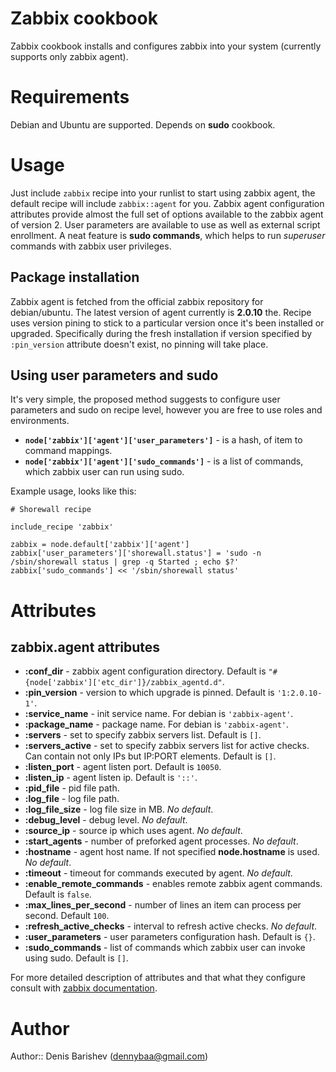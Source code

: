 # Zabbix cookbook

Zabbix cookbook installs and configures zabbix into your system (currently supports only zabbix agent).

# Requirements

Debian and Ubuntu are supported. Depends on **sudo** cookbook.

# Usage

Just include `zabbix` recipe into your runlist to start using zabbix agent, the default recipe will include `zabbix::agent` for you.
Zabbix agent configuration attributes provide almost the full set of options available to the zabbix agent of version 2. User parameters are available to use as well as external script enrollment. A neat feature is **sudo commands**, which helps to run *superuser* commands with zabbix user privileges.

## Package installation

Zabbix agent is fetched from the official zabbix repository for debian/ubuntu. The latest version of agent currently is **2.0.10** the. Recipe uses version pining to stick to a particular version once it's been installed or upgraded. Specifically during the fresh installation if version specified by `:pin_version` attribute doesn't exist, no pinning will take place.

## Using user parameters and sudo

It's very simple, the proposed method suggests to configure user parameters and sudo on recipe level, however you are free to use roles and environments.

- **`node['zabbix']['agent']['user_parameters']`** - is a hash, of item to command mappings.
- **`node['zabbix']['agent']['sudo_commands']`** - is a list of commands, which zabbix user can run using sudo.

Example usage, looks like this:


    # Shorewall recipe

    include_recipe 'zabbix'

    zabbix = node.default['zabbix']['agent']
    zabbix['user_parameters']['shorewall.status'] = 'sudo -n /sbin/shorewall status | grep -q Started ; echo $?'
    zabbix['sudo_commands'] << '/sbin/shorewall status'

# Attributes

## zabbix.agent attributes
- **:conf_dir** - zabbix agent configuration directory. Default is `"#{node['zabbix']['etc_dir']}/zabbix_agentd.d"`.
- **:pin_version** - version to which upgrade is pinned. Default is `'1:2.0.10-1'`.
- **:service_name** - init service name. For debian is `'zabbix-agent'`.
- **:package_name** - package name. For debian is `'zabbix-agent'`.
- **:servers** - set to specify zabbix servers list. Default is `[]`.
- **:servers_active** - set to specify zabbix servers list for active checks. Can contain not only IPs but IP:PORT elements. Default is `[]`.
- **:listen_port** - agent listen port. Default is `10050`.
- **:listen_ip** - agent listen ip. Default is `'::'`.
- **:pid_file** - pid file path.
- **:log_file** - log file path.
- **:log_file_size** - log file size in MB. *No default*.
- **:debug_level** - debug level. *No default*.
- **:source_ip** - source ip which uses agent. *No default*.
- **:start_agents** - number of preforked agent processes. *No default*.
- **:hostname** - agent host name. If not specified **node.hostname** is used. *No default*.
- **:timeout** - timeout for commands executed by agent. *No default*.
- **:enable_remote_commands** - enables remote zabbix agent commands. Default is `false`.
- **:max_lines_per_second** - number of lines an item can process per second. Default `100`.
- **:refresh_active_checks** - interval to refresh active checks. *No default*.
- **:user_parameters** - user parameters configuration hash. Default is `{}`.
- **:sudo_commands** - list of commands which zabbix user can invoke using sudo. Default is `[]`.

For more detailed description of attributes and that what they configure consult with [zabbix documentation](http://www.zabbix.com/documentation.php).

# Author

Author:: Denis Barishev (<dennybaa@gmail.com>)
